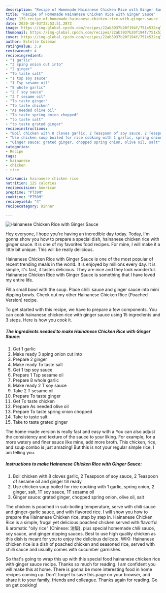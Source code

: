 ```yaml
---
description: "Recipe of Homemade Hainanese Chicken Rice with Ginger Sauce"
title: "Recipe of Homemade Hainanese Chicken Rice with Ginger Sauce"
slug: 139-recipe-of-homemade-hainanese-chicken-rice-with-ginger-sauce
date: 2020-10-03T23:53:51.287Z
image: https://img-global.cpcdn.com/recipes/22ab3937b20f194f/751x532cq70/hainanese-chicken-rice-with-ginger-sauce-recipe-main-photo.jpg
thumbnail: https://img-global.cpcdn.com/recipes/22ab3937b20f194f/751x532cq70/hainanese-chicken-rice-with-ginger-sauce-recipe-main-photo.jpg
cover: https://img-global.cpcdn.com/recipes/22ab3937b20f194f/751x532cq70/hainanese-chicken-rice-with-ginger-sauce-recipe-main-photo.jpg
author: Estelle Coleman
ratingvalue: 3.9
reviewcount: 4
recipeingredient:
- "1 garlic"
- "3 sping onion cut into"
- "2 ginger"
- "To taste salt"
- "1 tsp soy sauce"
- "1 Tsp sesame oil"
- "8 whole garlic"
- "2 T soy sauce"
- "2 T sesame oil"
- "To taste ginger"
- "To taste chicken"
- "As needed olive oil"
- "To taste spring onion chopped"
- "to taste salt"
- "to taste grated ginger"
recipeinstructions:
- "Boil chicken with 8 cloves garlic, 2 Teaspoon of soy sauce, 2 Teaspoon of sesame oil and ginger till ready"
- "Use chicken soup boiled for rice cooking with 1 garlic, spring onion, 2 ginger, salt, 1T soy sauce, 1T sesame oil"
- "Ginger sauce: grated ginger, chopped spring onion, olive oil, salt"
categories:
- Recipe
tags:
- hainanese
- chicken
- rice

katakunci: hainanese chicken rice 
nutrition: 125 calories
recipecuisine: American
preptime: "PT39M"
cooktime: "PT50M"
recipeyield: "4"
recipecategory: Dinner

---
```



![Hainanese Chicken Rice with Ginger Sauce](https://img-global.cpcdn.com/recipes/22ab3937b20f194f/751x532cq70/hainanese-chicken-rice-with-ginger-sauce-recipe-main-photo.jpg)

Hey everyone, I hope you're having an incredible day today. Today, I'm gonna show you how to prepare a special dish, hainanese chicken rice with ginger sauce. It is one of my favorites food recipes. For mine, I will make it a little bit unique. This will be really delicious.

Hainanese Chicken Rice with Ginger Sauce is one of the most popular of recent trending meals in the world. It is enjoyed by millions every day. It is simple, it's fast, it tastes delicious. They are nice and they look wonderful. Hainanese Chicken Rice with Ginger Sauce is something that I have loved my entire life.

Fill a small bowl with the soup. Place chilli sauce and ginger sauce into mini dipping bowls. Check out my other Hainanese Chicken Rice (Poached Version) recipe.


To get started with this recipe, we have to prepare a few components. You can cook hainanese chicken rice with ginger sauce using 15 ingredients and 3 steps. Here is how you cook it.

<!--inarticleads1-->

##### The ingredients needed to make Hainanese Chicken Rice with Ginger Sauce:

1. Get 1 garlic
1. Make ready 3 sping onion cut into
1. Prepare 2 ginger
1. Make ready To taste salt
1. Get 1 tsp soy sauce
1. Prepare 1 Tsp sesame oil
1. Prepare 8 whole garlic
1. Make ready 2 T soy sauce
1. Take 2 T sesame oil
1. Prepare To taste ginger
1. Get To taste chicken
1. Prepare As needed olive oil
1. Prepare To taste spring onion chopped
1. Take to taste salt
1. Take to taste grated ginger


The home-made version is really fast and easy with a You can also adjust the consistency and texture of the sauce to your liking. For example, for a more watery and finer sauce like mine, add more broth. This chicken, rice, and soup combo is just amazing! But this is not your regular simple rice, I am telling you. 

<!--inarticleads2-->

##### Instructions to make Hainanese Chicken Rice with Ginger Sauce:

1. Boil chicken with 8 cloves garlic, 2 Teaspoon of soy sauce, 2 Teaspoon of sesame oil and ginger till ready
1. Use chicken soup boiled for rice cooking with 1 garlic, spring onion, 2 ginger, salt, 1T soy sauce, 1T sesame oil
1. Ginger sauce: grated ginger, chopped spring onion, olive oil, salt


The chicken is poached in sub-boiling temperature, serve with chili sauce and ginger-garlic sauce, and with flavored rice. I will show you how to prepare the Hainanese Chicken rice, step by step in. Hainanese Chicken Rice is a simple, frugal yet delicious poached chicken served with flavorful &amp; aromatic &#34;oily rice&#34; (Chinese: 油飯), plus special homemade chili sauce, soy sauce, and ginger dipping sauces. Best to use high quality chicken as this dish is meant for you to enjoy the delicious delicate. WIKI: Hainanese chicken rice is a dish of poached chicken and seasoned rice, served with chilli sauce and usually comes with cucumber garnishes. 

So that's going to wrap this up with this special food hainanese chicken rice with ginger sauce recipe. Thanks so much for reading. I am confident you will make this at home. There is gonna be more interesting food in home recipes coming up. Don't forget to save this page on your browser, and share it to your family, friends and colleague. Thanks again for reading. Go on get cooking!
